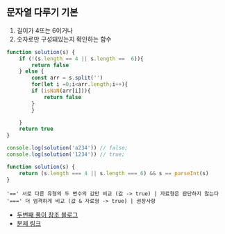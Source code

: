 ## 문자열 다루기 기본

1. 길이가 4또는 6이거나
2. 숫자로만 구성돼있는지 확인하는 함수

```js
function solution(s) {
    if (!(s.length == 4 || s.length ==  6)){
        return false
    } else {
        const arr = s.split('')
        for(let i =0;i<arr.length;i++){
        if (isNaN(arr[i])){
            return false
        }
        }

    }
    return true
}

console.log(solution('a234')) // false;
console.log(solution('1234')) // true;
```

```js
function solution(s) {
    return (s.length === 4 || s.length === 6) && s == parseInt(s)
}
```

```
'==' 서로 다른 유형의 두 변수의 값만 비교 (값 -> true) | 자료형은 판단하지 않는다
'===' 더 엄격하게 비교 (값 & 자료형 -> true) | 권장사항
```

- [두번째 풀이 참조 블로그](https://habitual-history.tistory.com/3)
- [문제 링크](https://programmers.co.kr/learn/courses/30/lessons/12918)